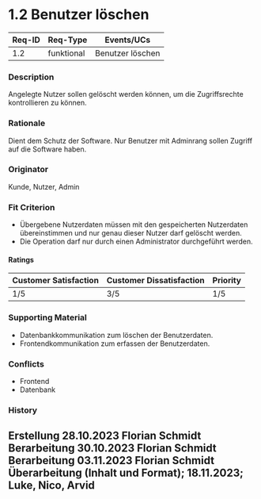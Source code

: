 # 1.2 Benutzer löschen

| Req-ID | Req-Type | Events/UCs |
|--------|----------|------------|
| 1.2    |funktional|Benutzer löschen|

### Description
Angelegte Nutzer sollen gelöscht werden können, um die Zugriffsrechte kontrollieren zu können.

### Rationale
Dient dem Schutz der Software. Nur Benutzer mit Adminrang sollen Zugriff auf die Software haben.

### Originator
Kunde, Nutzer, Admin

### Fit Criterion
- Übergebene Nutzerdaten müssen mit den gespeicherten Nutzerdaten übereinstimmen und nur genau dieser Nutzer darf gelöscht werden.
- Die Operation darf nur durch einen Administrator durchgeführt werden.

#### Ratings
| Customer Satisfaction | Customer Dissatisfaction | Priority |
|----------------------|-------------------------|----------|
| 1/5                  |3/5                      | 1/5      |

### Supporting Material
- Datenbankkommunikation zum löschen der Benutzerdaten.
- Frontendkommunikation zum erfassen der Benutzerdaten.

### Conflicts
- Frontend
- Datenbank

### History
Erstellung 28.10.2023 Florian Schmidt
Berarbeitung 30.10.2023 Florian Schmidt
Berarbeitung 03.11.2023 Florian Schmidt
Überarbeitung (Inhalt und Format); 18.11.2023; Luke, Nico, Arvid
---